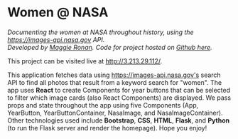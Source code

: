# Women @ NASA

*Documenting the women at NASA throughout history, using the https://images-api.nasa.gov API.  
Developed by [Maggie Ronan](https://www.linkedin.com/in/maggie-ronan/). Code for project hosted on [Github here](https://github.com/maggieee/women-at-NASA/).*

This project can be visited live at http://3.213.29.112/. 



This application fetches data using https://images-api.nasa.gov's search API to find all photos that result from a keyword search for "women". The app uses **React** to create Components for year buttons that can be selected to filter which image cards (also React Components) are displayed. We pass props and state throughout the app using five Components (App, YearButton, YearButtonContainer, NasaImage, and NasaImageContainer). Other technologies used include **Bootstrap**, **CSS**, **HTML**, **Flask**, and **Python** (to run the Flask server and render the homepage). Hope you enjoy!
